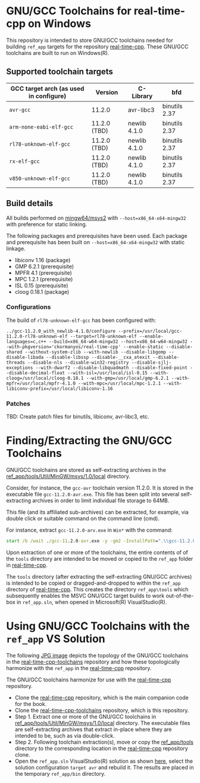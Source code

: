 # GNU/GCC Toolchains for real-time-cpp on Windows

This repository is intended to store GNU/GCC toolchains needed
for building `ref_app` targets for the repository
[real-time-cpp](https://github.com/ckormanyos/real-time-cpp).
These GNU/GCC toolchains are built to run on Windows(R).

## Supported toolchain targets

| GCC target arch (as used in configure) | Version       | C-Library     | bfd             |
| -------------------------------------- | ------------- | ------------- | --------------- |
| `avr-gcc`                              | 11.2.0        | avr-libc3     | binutils 2.37   |
| `arm-none-eabi-elf-gcc`                | 11.2.0 (TBD)  | newlib 4.1.0  | binutils 2.37   |
| `rl78-unknown-elf-gcc`                 | 11.2.0 (TBD)  | newlib 4.1.0  | binutils 2.37   |
| `rx-elf-gcc`                           | 11.2.0 (TBD)  | newlib 4.1.0  | binutils 2.37   |
| `v850-unknown-elf-gcc`                 | 11.2.0 (TBD)  | newlib 4.1.0  | binutils 2.37   |

## Build details

All builds performed on [mingw64/msys2](https://www.msys2.org)
with `--host=x86_64-x64-mingw32` with preference for static linking.

The following packages and prerequisites have been used.
Each package and prerequisite has been built on `--host=x86_64-x64-mingw32`
with static linkage.
  - libiconv 1.16 (package)
  - GMP 6.2.1 (prerequisite)
  - MPFR 4.1 (prerequisite)
  - MPC 1.2.1 (prerequisite)
  - ISL 0.15 (prerequisite)
  - cloog 0.18.1 (package)

### Configurations

The build of `rl78-unknown-elf-gcc` has been configured with:

```
../gcc-11.2.0_with_newlib-4.1.0/configure --prefix=/usr/local/gcc-11.2.0-rl78-unknown-elf --target=rl78-unknown-elf --enable-languages=c,c++ --build=x86_64-w64-mingw32 --host=x86_64-w64-mingw32 --with-pkgversion='ckormanyos/real-time-cpp' --enable-static --disable-shared --without-system-zlib --with-newlib --disable-libgomp --disable-libada --disable-libssp --disable-__cxa_atexit --disable-threads --disable-nls --disable-win32-registry --disable-sjlj-exceptions --with-dwarf2 --disable-libquadmath --disable-fixed-point --disable-decimal-float --with-isl=/usr/local/isl-0.15 --with-cloog=/usr/local/cloog-0.18.1 --with-gmp=/usr/local/gmp-6.2.1 --with-mpfr=/usr/local/mpfr-4.1.0 --with-mpc=/usr/local/mpc-1.2.1 --with-libiconv-prefix=/usr/local/libiconv-1.16
```

### Patches

TBD: Create patch files for binutils, libiconv, avr-libc3, etc.

# Finding/Extracting the GNU/GCC Toolchains

GNU/GCC toolchains are stored as self-extracting archives in the
[ref_app/tools/Util/MinGW/msys/1.0/local](./ref_app/tools/Util/MinGW/msys/1.0/local)
directory.

Consider, for instance, the `gcc-avr` toolchain version 11.2.0.
It is stored in the executable file `gcc-11.2.0-avr.exe`.
This file has been split into several self-extracting
archives in order to limit individual file storage to 64MB.

This file (and its affiliated sub-archives) can be extracted,
for example, via double click or suitable command
on the command line (cmd).

For instance, extract `gcc-11.2.0-arv.exe` in `Win*` with the command:

```cmd
start /b /wait ./gcc-11.2.0-avr.exe -y -gm2 -InstallPath=".\\gcc-11.2.0-avr"
```

Upon extraction of one or more of the toolchains,
the entire contents of of the `tools` directory are intended
to be moved or copied to the `ref_app` folder in
[real-time-cpp](https://github.com/ckormanyos/real-time-cpp).

The `tools` directory (after extracting the self-extracting GNU/GCC archives)
is intended to be copied or dragged-and-dropped to within the `ref_app`
directory of [real-time-cpp](https://github.com/ckormanyos/real-time-cpp).
This creates the directory `ref_app\tools` which subsequently
enables the MSVC GNU/GCC target builds to work out-of-the-box in `ref_app.sln`,
when opened in Microsoft(R) VisualStudio(R).

# Using GNU/GCC Toolchains with the `ref_app` VS Solution

The following [JPG image](./images/real-time-cpp-toolchains.jpg)
depicts the topology of the GNU/GCC toolchains in the
[real-time-cpp-toolchains](https://github.com/ckormanyos/real-time-cpp-toolchains)
repository and how these topologically harmonize with the `ref_app`
in the [real-time-cpp](https://github.com/ckormanyos/real-time-cpp) repository.

The GNU/GCC toolchains harmonize for use with the [real-time-cpp](https://github.com/ckormanyos/real-time-cpp) repository.
  - Clone the [real-time-cpp](https://github.com/ckormanyos/real-time-cpp) repository, which is the main companion code for the book.
  - Clone the [real-time-cpp-toolchains](https://github.com/ckormanyos/real-time-cpp-toolchains) repository, which is this repository.
  - Step 1. Extract one or more of the GNU/GCC toolchains in [ref_app/tools/Util/MinGW/msys/1.0/local](./ref_app/tools/Util/MinGW/msys/1.0/local) directory. The executable files are self-extracting archives that extract in-place where they are intended to be, such as via double-click.
  - Step 2. Following toolchain extraction(s), move or copy the [ref_app/tools](./ref_app/tools) directory to the corresponding location in the [real-time-cpp](https://github.com/ckormanyos/real-time-cpp) repository clone.
  - Open the `ref_app.sln` VisualStudio(R) solution as shown [here](./images/real-time-cpp-target-avr-build.jpg), select the solution configuration `target avr` and rebuild it. The results are placed in the temporary `ref_app/bin` directory.
